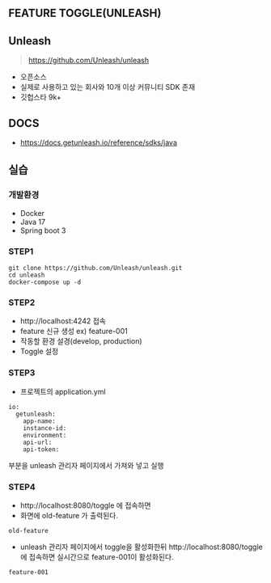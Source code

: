 ## FEATURE TOGGLE(UNLEASH)
## Unleash
> https://github.com/Unleash/unleash
- 오픈소스
- 실제로 사용하고 있는 회사와 10개 이상 커뮤니티 SDK 존재
- 깃헙스타 9k+

## DOCS
- https://docs.getunleash.io/reference/sdks/java

## 실습
### 개발환경
- Docker
- Java 17
- Spring boot 3
### STEP1
```
git clone https://github.com/Unleash/unleash.git
cd unleash
docker-compose up -d
```
### STEP2
- http://localhost:4242 접속
- feature 신규 생성 ex) feature-001
- 작동할 환경 설경(develop, production)
- Toggle 설정

### STEP3 
- 프로젝트의 application.yml
```
io:
  getunleash:
    app-name: 
    instance-id: 
    environment: 
    api-url: 
    api-token: 
```
부분을 unleash 관리자 페이지에서 가져와 넣고 실행

### STEP4
- http://localhost:8080/toggle 에 접속하면
- 화면에 old-feature 가 출력된다.
```
old-feature
```
- unleash 관리자 페이지에서 toggle을 활성화한뒤 
http://localhost:8080/toggle 에 접속하면
실시간으로 feature-001이 활성화된다.
```
feature-001
```

